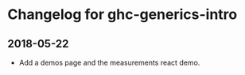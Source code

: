 # Changelog for ghc-generics-intro

## 2018-05-22

* Add a demos page and the measurements react demo.
